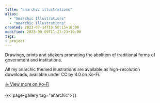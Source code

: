 ```yaml
---
title: "anarchic illustrations"
alias:
  - "Anarchic Illustrations"
  - "anarchic illustrations"
created: 2023-07-14T10:56:15+10:00
modified: 2023-09-09T11:23:23+10:00
tags:
- project
---
```


Drawings, prints and stickers promoting the abolition of traditional forms of government and institutions.

All my anarchic themed illustrations are available as high-resolution downloads, available under CC by 4.0 on Ko-Fi.

[☕️ View more on Ko-Fi](https://ko-fi.com/album/-Anarchic-Illustrations-A0A5KQCYU)

{{< page-gallery tag="anarchic">}} 